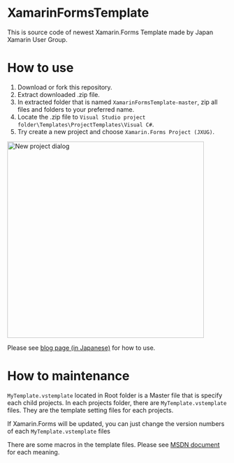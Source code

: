 # XamarinFormsTemplate

This is source code of newest Xamarin.Forms Template made by Japan Xamarin User Group.

# How to use

1. Download or fork this repository.
2. Extract downloaded .zip file.
3. In extracted folder that is named `XamarinFormsTemplate-master`, zip all files and folders to your preferred name.
4. Locate the .zip file to `Visual Studio project folder\Templates\ProjectTemplates\Visual C#`.
5. Try create a new project and choose `Xamarin.Forms Project (JXUG)`. 

<img src="https://github.com/ytabuchi/XamarinFormsTemplate/blob/master/NewProject.png" alt="New project dialog" width="450" />

Please see [blog page (in Japanese)](http://ytabuchi.hatenablog.com/entry/vs-xf-template) for how to use.


# How to maintenance

`MyTemplate.vstemplate` located in Root folder is a Master file that is specify each child projects.
In each projects folder, there are `MyTemplate.vstemplate` files. They are the template setting files for each projects.

If Xamarin.Forms will be updated, you can just change the version numbers of each `MyTemplate.vstemplate` files

There are some macros in the template files. Please see [MSDN document](https://msdn.microsoft.com/ja-jp/library/eehb4faa.aspx) for each meaning.
